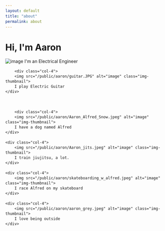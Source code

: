 ```yaml
---
layout: default
title: "about"
permalink: about
---
```


<h1>Hi, I'm Aaron</h1>

<div class="row">
    <div class="col-4">
        <img src="/public/aaron_sun_profile.png" alt="image" class="img-thumbnail">
        I'm an Electrical Engineer
    </div>

        <div class="col-4">
        <img src="/public/aaron/guitar.JPG" alt="image" class="img-thumbnail">
        I play Electric Guitar
    </div>

 

        <div class="col-4">
        <img src="/public/aaron/Aaron_Alfred_Snow.jpeg" alt="image" class="img-thumbnail">
        I have a dog named Alfred
    </div>

    <div class="col-4">
        <img src="/public/aaron/Aaron_jits.jpeg" alt="image" class="img-thumbnail">
        I train jiujitsu, a lot.
    </div>

    <div class="col-4">
        <img src="/public/aaron/skateboarding_w_alfred.jpeg" alt="image" class="img-thumbnail">
        I race Alfred on my skateboard
    </div>

    <div class="col-4">
        <img src="/public/aaron/aaron_grey.jpeg" alt="image" class="img-thumbnail">
        I love being outside
    </div>

</div>




